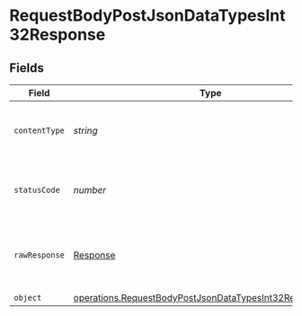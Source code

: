 # RequestBodyPostJsonDataTypesInt32Response


## Fields

| Field                                                                                                                                       | Type                                                                                                                                        | Required                                                                                                                                    | Description                                                                                                                                 |
| ------------------------------------------------------------------------------------------------------------------------------------------- | ------------------------------------------------------------------------------------------------------------------------------------------- | ------------------------------------------------------------------------------------------------------------------------------------------- | ------------------------------------------------------------------------------------------------------------------------------------------- |
| `contentType`                                                                                                                               | *string*                                                                                                                                    | :heavy_check_mark:                                                                                                                          | HTTP response content type for this operation                                                                                               |
| `statusCode`                                                                                                                                | *number*                                                                                                                                    | :heavy_check_mark:                                                                                                                          | HTTP response status code for this operation                                                                                                |
| `rawResponse`                                                                                                                               | [Response](https://developer.mozilla.org/en-US/docs/Web/API/Response)                                                                       | :heavy_check_mark:                                                                                                                          | Raw HTTP response; suitable for custom response parsing                                                                                     |
| `object`                                                                                                                                    | [operations.RequestBodyPostJsonDataTypesInt32ResponseBody](../../../sdk/models/operations/requestbodypostjsondatatypesint32responsebody.md) | :heavy_minus_sign:                                                                                                                          | OK                                                                                                                                          |